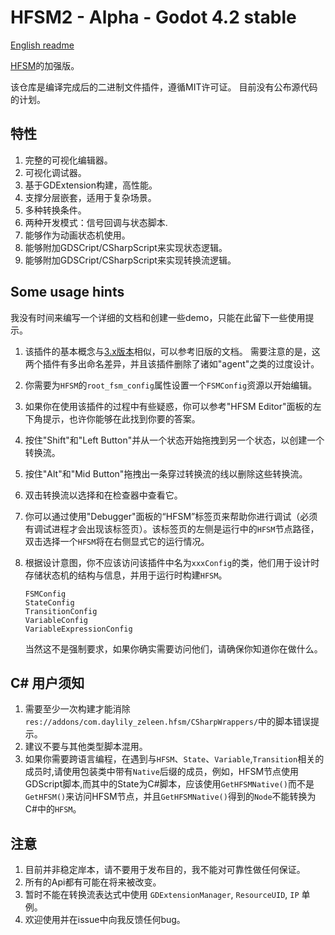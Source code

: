 # HFSM2 - Alpha - Godot 4.2 stable

[English readme](README.md)

[HFSM](https://github.com/Daylily-Zeleen/HierarchicalFiniteStateMachine)的加强版。

该仓库是编译完成后的二进制文件插件，遵循MIT许可证。
目前没有公布源代码的计划。

## 特性

1. 完整的可视化编辑器。
2. 可视化调试器。
3. 基于GDExtension构建，高性能。
4. 支撑分层嵌套，适用于复杂场景。
5. 多种转换条件。
6. 两种开发模式：信号回调与状态脚本.
7. 能够作为动画状态机使用。
8. 能够附加GDSCript/CSharpScript来实现状态逻辑。
9. 能够附加GDSCript/CSharpScript来实现转换流逻辑。

## Some usage hints

我没有时间来编写一个详细的文档和创建一些demo，只能在此留下一些使用提示。

1. 该插件的基本概念与[3.x版本](https://github.com/Daylily-Zeleen/HierarchicalFiniteStateMachine)相似，可以参考旧版的文档。
    需要注意的是，这两个插件有多出命名差异，并且该插件删除了诸如"agent"之类的过度设计。
2. 你需要为`HFSM`的`root_fsm_config`属性设置一个`FSMConfig`资源以开始编辑。
3. 如果你在使用该插件的过程中有些疑惑，你可以参考"HFSM Editor"面板的左下角提示，也许你能够在此找到你要的答案。
4. 按住"Shift"和"Left Button"并从一个状态开始拖拽到另一个状态，以创建一个转换流。
5. 按住"Alt"和"Mid Button"拖拽出一条穿过转换流的线以删除这些转换流。
6. 双击转换流以选择和在检查器中查看它。
7. 你可以通过使用"Debugger"面板的“HFSM”标签页来帮助你进行调试（必须有调试进程才会出现该标签页）。该标签页的左侧是运行中的`HFSM`节点路径，双击选择一个`HFSM`将在右侧显式它的运行情况。
8. 根据设计意图，你不应该访问该插件中名为`xxxConfig`的类，他们用于设计时存储状态机的结构与信息，并用于运行时构建`HFSM`。

    ```
    FSMConfig
    StateConfig
    TransitionConfig
    VariableConfig
    VariableExpressionConfig
    ```

    当然这不是强制要求，如果你确实需要访问他们，请确保你知道你在做什么。

## C# 用户须知

1. 需要至少一次构建才能消除`res://addons/com.daylily_zeleen.hfsm/CSharpWrappers/`中的脚本错误提示。
2. 建议不要与其他类型脚本混用。
3. 如果你需要跨语言编程，在遇到与`HFSM`、`State`、`Variable`,`Transition`相关的成员时,请使用包装类中带有`Native`后缀的成员，例如，HFSM节点使用GDScript脚本,而其中的State为C#脚本，应该使用`GetHFSMNative()`而不是`GetHFSM()`来访问HFSM节点，并且`GetHFSMNative()`得到的`Node`不能转换为C#中的`HFSM`。

## 注意

1. 目前并非稳定岸本，请不要用于发布目的，我不能对可靠性做任何保证。
2. 所有的Api都有可能在将来被改变。
3. 暂时不能在转换流表达式中使用 `GDExtensionManager`, `ResourceUID`, `IP` 单例。
4. 欢迎使用并在issue中向我反馈任何bug。

